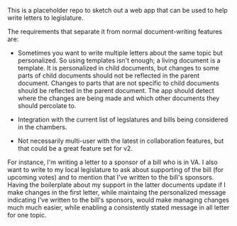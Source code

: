 
This is a placeholder repo to sketch out a web app that can be used to help write letters to legislature.

The requirements that separate it from normal document-writing features are:

* Sometimes you want to write multiple letters about the same topic but personalized. So using templates isn't enough; a living document is a template. It is personalized in child documents, but changes to some parts of child documents should not be reflected in the parent document.  Changes to parts that are not specific to child documents should be reflected in the parent document.  The app should detect where the changes are being made and which other documents they should percolate to.

* Integration with the current list of legslatures and bills being considered in the chambers.

* Not necessarily multi-user with the latest in collaboration features, but that could be a great feature set for v2.

For instance, I'm writing a letter to a sponsor of a bill who is in VA.  I also want to write to my local legislature to ask about supporting of the bill (for upcoming votes) and to mention that I've written to the bill's sponsors.  Having the boilerplate about my support in the latter documents update if I make changes in the first letter, while maintaing the personalized message indicating I've written to the bill's sponsors, would make managing changes much much easier, while enabling a consistently stated message in all letter for one topic.
